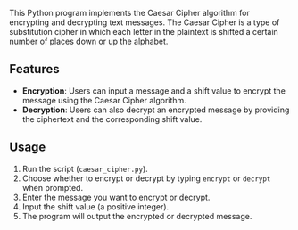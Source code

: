 This Python program implements the Caesar Cipher algorithm for encrypting and decrypting text messages. The Caesar Cipher is a type of substitution cipher in which each letter in the plaintext is shifted a certain number of places down or up the alphabet.

## Features

- **Encryption**: Users can input a message and a shift value to encrypt the message using the Caesar Cipher algorithm.
- **Decryption**: Users can also decrypt an encrypted message by providing the ciphertext and the corresponding shift value.

## Usage

1. Run the script (`caesar_cipher.py`).
2. Choose whether to encrypt or decrypt by typing `encrypt` or `decrypt` when prompted.
3. Enter the message you want to encrypt or decrypt.
4. Input the shift value (a positive integer).
5. The program will output the encrypted or decrypted message.
